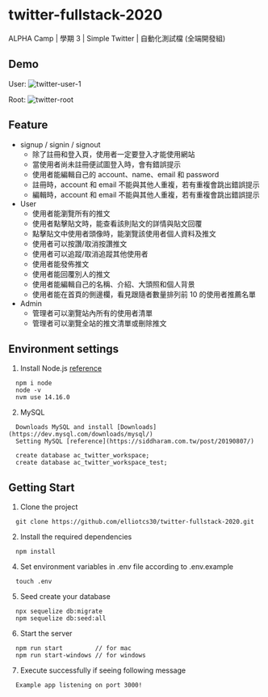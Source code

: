 # twitter-fullstack-2020

ALPHA Camp | 學期 3 | Simple Twitter | 自動化測試檔 (全端開發組)

## Demo

User:
![twitter-user-1](https://github.com/user-attachments/assets/5712be0d-0ea6-4d6a-8e46-ca39aaf08472)

Root:
![twitter-root](https://github.com/user-attachments/assets/e11a17fb-a0dc-471a-bc05-35dab3ed4793)


## Feature

- signup / signin / signout
  - 除了註冊和登入頁，使用者一定要登入才能使用網站
  - 當使用者尚未註冊便試圖登入時，會有錯誤提示
  - 使用者能編輯自己的 account、name、email 和 password
  - 註冊時，account 和 email 不能與其他人重複，若有重複會跳出錯誤提示
  - 編輯時，account 和 email 不能與其他人重複，若有重複會跳出錯誤提示
- User
  - 使用者能瀏覽所有的推文
  - 使用者點擊貼文時，能查看該則貼文的詳情與貼文回覆
  - 點擊貼文中使用者頭像時，能瀏覽該使用者個人資料及推文
  - 使用者可以按讚/取消按讚推文
  - 使用者可以追蹤/取消追蹤其他使用者
  - 使用者能發佈推文
  - 使用者能回覆別人的推文
  - 使用者能編輯自己的名稱、介紹、大頭照和個人背景
  - 使用者能在首頁的側邊欄，看見跟隨者數量排列前 10 的使用者推薦名單
- Admin
  - 管理者可以瀏覽站內所有的使用者清單
  - 管理者可以瀏覽全站的推文清單或刪除推文

## Environment settings

1. Install Node.js [reference](https://radixweb.com/blog/installing-npm-and-nodejs-on-windows-and-mac)

```
  npm i node
  node -v
  nvm use 14.16.0
```

2. MySQL

```
  Downloads MySQL and install [Downloads](https://dev.mysql.com/downloads/mysql/)
  Setting MySQL [reference](https://siddharam.com.tw/post/20190807/)

  create database ac_twitter_workspace;
  create database ac_twitter_workspace_test;
```

## Getting Start

1. Clone the project

```shell
  git clone https://github.com/elliotcs30/twitter-fullstack-2020.git
```

2. Install the required dependencies

```shell
  npm install
```

4. Set environment variables in .env file according to .env.example

```shell
  touch .env
```

5. Seed create your database

```shell
  npx sequelize db:migrate
  npm sequelize db:seed:all
```

6. Start the server

```shell
  npm run start         // for mac
  npm run start-windows // for windows
```

7. Execute successfully if seeing following message

```shell
  Example app listening on port 3000!
```
